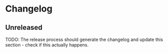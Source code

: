 # Changelog

## Unreleased

TODO: The release process should generate the changelog and update this section - check if this actually happens.

